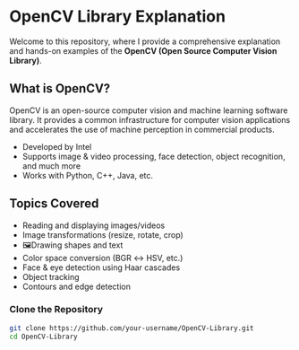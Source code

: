 # OpenCV Library Explanation

Welcome to this repository, where I provide a comprehensive explanation and hands-on examples of the **OpenCV (Open Source Computer Vision Library)**.

## What is OpenCV?

OpenCV is an open-source computer vision and machine learning software library. It provides a common infrastructure for computer vision applications and accelerates the use of machine perception in commercial products.

- Developed by Intel
- Supports image & video processing, face detection, object recognition, and much more
- Works with Python, C++, Java, etc.

## Topics Covered

- Reading and displaying images/videos
- Image transformations (resize, rotate, crop)
- 🖼Drawing shapes and text
- Color space conversion (BGR ↔ HSV, etc.)
- Face & eye detection using Haar cascades
- Object tracking
- Contours and edge detection


### Clone the Repository

```bash
git clone https://github.com/your-username/OpenCV-Library.git
cd OpenCV-Library

